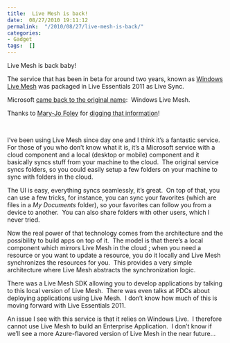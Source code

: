 ```yaml
---
title:  Live Mesh is back!
date:  08/27/2010 19:11:12
permalink:  "/2010/08/27/live-mesh-is-back/"
categories:
- Gadget
tags:  []
---
```

<p>Live Mesh is back baby!</p>  <p>The service that has been in beta for around two years, known as <a href="http://mesh.com">Windows Live Mesh</a> was packaged in Live Essentials 2011 as Live Sync.</p>  <p>Microsoft <a href="http://windowsteamblog.com/windows_live/b/windowslive/archive/2010/08/27/windows-live-sync-to-be-named-windows-live-mesh.aspx">came back to the original name</a>:&#160; Windows Live Mesh.</p>  <p>Thanks to <a href="http://www.zdnet.com/blog/microsoft">Mary-Jo Foley</a> for <a href="http://www.zdnet.com/blog/microsoft/windows-live-whiplash-live-sync-reverts-back-to-live-mesh/7240">digging that information</a>!</p>  <p>&#160;</p>  <p>I’ve been using Live Mesh since day one and I think it’s a fantastic service.&#160; For those of you who don’t know what it is, it’s a Microsoft service with a cloud component and a local (desktop or mobile) component and it basically syncs stuff from your machine to the cloud.&#160; The original service syncs folders, so you could easily setup a few folders on your machine to sync with folders in the cloud.</p>  <p>The UI is easy, everything syncs seamlessly, it’s great.&#160; On top of that, you can use a few tricks, for instance, you can sync your favorites (which are files in a <em>My Documents</em> folder), so your favorites can follow you from a device to another.&#160; You can also share folders with other users, which I never tried.</p>  <p>Now the real power of that technology comes from the architecture and the possibility to build apps on top of it.&#160; The model is that there’s a local component which mirrors Live Mesh in the cloud ; when you need a resource or you want to update a resource, you do it locally and Live Mesh synchronizes the resources for you.&#160; This provides a very simple architecture where Live Mesh abstracts the synchronization logic.</p>  <p>There was a Live Mesh SDK allowing you to develop applications by talking to this local version of Live Mesh.&#160; There was even talks at PDCs about deploying applications using Live Mesh.&#160; I don’t know how much of this is moving forward with Live Essentials 2011.</p>  <p>An issue I see with this service is that it relies on Windows Live.&#160; I therefore cannot use Live Mesh to build an Enterprise Application.&#160; I don’t know if we’ll see a more Azure-flavored version of Live Mesh in the near future…</p>